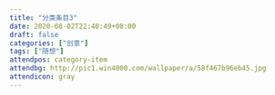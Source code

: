 ```yaml
---
title: "分类条目3"
date: 2020-08-02T22:40:49+08:00
draft: false
categories: ["创意"]
tags: ["随想"]
attendpos: category-item
attendbg: http://pic1.win4000.com/wallpaper/a/58f467b96eb45.jpg
attendicon: gray
---
```


